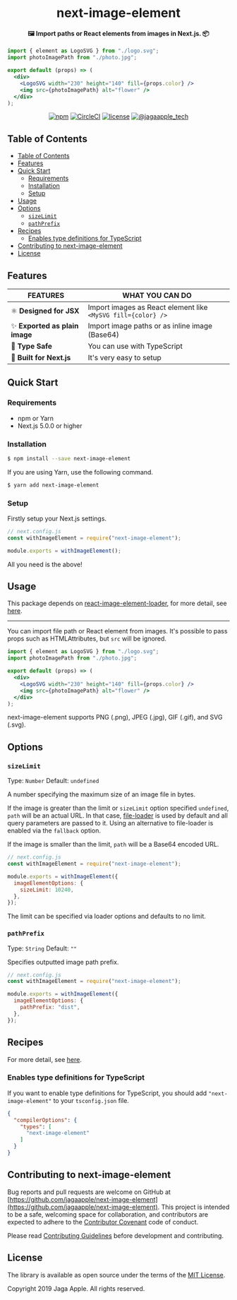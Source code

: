 <h1 align="center">next-image-element</h1>

<h4 align="center">🖼️ Import paths or React elements from images in Next.js. 📦</h4>

```jsx
import { element as LogoSVG } from "./logo.svg";
import photoImagePath from "./photo.jpg";

export default (props) => (
  <div>
    <LogoSVG width="230" height="140" fill={props.color} />
    <img src={photoImagePath} alt="flower" />
  </div>
);
```

<div align="center">
<a href="https://www.npmjs.com/package/next-image-element"><img src="https://img.shields.io/npm/v/next-image-element.svg" alt="npm"></a>
<a href="https://circleci.com/gh/jagaapple/next-image-element"><img src="https://img.shields.io/circleci/project/github/jagaapple/next-image-element/master.svg" alt="CircleCI"></a>
<a href="https://opensource.org/licenses/MIT"><img src="https://img.shields.io/github/license/jagaapple/next-image-element.svg" alt="license"></a>
<a href="https://twitter.com/jagaapple_tech"><img src="https://img.shields.io/badge/contact-%40jagaapple_tech-blue.svg" alt="@jagaapple_tech"></a>
</div>

## Table of Contents

<!-- TOC depthFrom:2 -->

- [Table of Contents](#table-of-contents)
- [Features](#features)
- [Quick Start](#quick-start)
  - [Requirements](#requirements)
  - [Installation](#installation)
  - [Setup](#setup)
- [Usage](#usage)
- [Options](#options)
  - [`sizeLimit`](#sizelimit)
  - [`pathPrefix`](#pathprefix)
- [Recipes](#recipes)
  - [Enables type definitions for TypeScript](#enables-type-definitions-for-typescript)
- [Contributing to next-image-element](#contributing-to-next-image-element)
- [License](#license)

<!-- /TOC -->


## Features
| FEATURES                      | WHAT YOU CAN DO                                              |
|-------------------------------|--------------------------------------------------------------|
| ⚛️ **Designed for JSX**        | Import images as React element like `<MySVG fill={color} />` |
| ✨ **Exported as plain image** | Import image paths or as inline image (Base64)               |
| 🎩 **Type Safe**              | You can use with TypeScript                                  |
| 🔧 **Built for Next.js**      | It's very easy to setup                                      |


## Quick Start
### Requirements
- npm or Yarn
- Next.js 5.0.0 or higher

### Installation
```bash
$ npm install --save next-image-element
```

If you are using Yarn, use the following command.

```bash
$ yarn add next-image-element
```

### Setup
Firstly setup your Next.js settings.

```js
// next.config.js
const withImageElement = require("next-image-element");

module.exports = withImageElement();
```

All you need is the above!


## Usage
This package depends on [react-image-element-loader](https://github.com/jagaapple/react-image-element-loader), for more detail,
see [here](https://github.com/jagaapple/react-image-element-loader#usage).

---

You can import file path or React element from images. It's possible to pass props such as HTMLAttributes, but `src` will be ignored.


```jsx
import { element as LogoSVG } from "./logo.svg";
import photoImagePath from "./photo.jpg";

export default (props) => (
  <div>
    <LogoSVG width="230" height="140" fill={props.color} />
    <img src={photoImagePath} alt="flower" />
  </div>
);
```

next-image-element supports PNG (.png), JPEG (.jpg), GIF (.gif), and SVG (.svg).


## Options
### `sizeLimit`
Type: `Number` Default: `undefined`

A number specifying the maximum size of an image file in bytes.

If the image is greater than the limit or `sizeLimit` option specified `undefined`, `path` will be an actual URL. In that case,
[file-loader](https://github.com/webpack-contrib/file-loader) is used by default and all query parameters are passed to it.
Using an alternative to file-loader is enabled via the `fallback` option.

If the image is smaller than the limit, `path` will be a Base64 encoded URL.

```js
// next.config.js
const withImageElement = require("next-image-element");

module.exports = withImageElement({
  imageElementOptions: {
    sizeLimit: 10240,
  },
});
```

The limit can be specified via loader options and defaults to no limit.

### `pathPrefix`
Type: `String` Default: `""`

Specifies outputted image path prefix.

```js
// next.config.js
const withImageElement = require("next-image-element");

module.exports = withImageElement({
  imageElementOptions: {
    pathPrefix: "dist",
  },
});
```


## Recipes
For more detail, see [here](https://github.com/jagaapple/react-image-element-loader#recipes).

### Enables type definitions for TypeScript
If you want to enable type definitions for TypeScript, you should add `"next-image-element"` to your `tsconfig.json`
file.

```json
{
  "compilerOptions": {
    "types": [
      "next-image-element"
    ]
  }
}
```


## Contributing to next-image-element
Bug reports and pull requests are welcome on GitHub at
[https://github.com/jagaapple/next-image-element](https://github.com/jagaapple/next-image-element). This project
is intended to be a safe, welcoming space for collaboration, and contributors are expected to adhere to the
[Contributor Covenant](http://contributor-covenant.org) code of conduct.

Please read [Contributing Guidelines](./.github/CONTRIBUTING.md) before development and contributing.


## License
The library is available as open source under the terms of the [MIT License](http://opensource.org/licenses/MIT).

Copyright 2019 Jaga Apple. All rights reserved.
